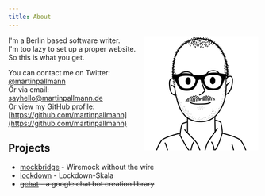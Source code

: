 ```yaml
---
title: About
---
```


<img src="/gfx/martin.png"
alt="Martin"
style="float: right; margin-left: 10px; height: 230px; width: 230px;" />

I'm a Berlin based software writer.  
I'm too lazy to set up a proper website. So this is what you get.

You can contact me on Twitter: [@martinpallmann](https://twitter.com/martinpallmann)  
Or via email: [sayhello@martinpallmann.de](mailto:sayhello@martinpallmann.de)  
Or view my GitHub profile: [https://github.com/martinpallmann](https://github.com/martinpallmann)

## Projects

- [mockbridge](/mockbridge/) - Wiremock without the wire
- [lockdown](/covid-19/lockdown) - Lockdown-Skala  
- <del>[gchat](/gchat/) - a google chat bot creation library</del>
